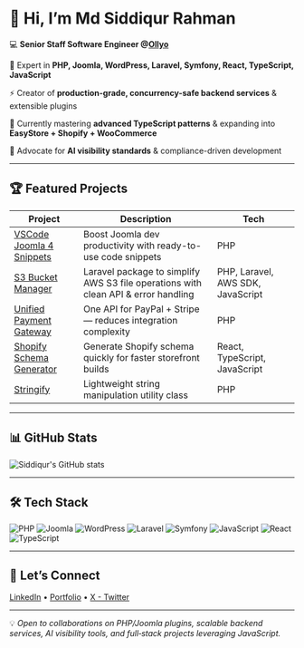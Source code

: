 # 👋 Hi, I’m Md Siddiqur Rahman

💻 **Senior Staff Software Engineer @[Ollyo](https://ollyo.com/)**

🔧 Expert in **PHP, Joomla, WordPress, Laravel, Symfony, React, TypeScript, JavaScript**

⚡ Creator of **production-grade, concurrency-safe backend services** & extensible plugins

🌱 Currently mastering **advanced TypeScript patterns** & expanding into **EasyStore + Shopify + WooCommerce**

📢 Advocate for **AI visibility standards** & compliance-driven development

---

## 🏆 Featured Projects

| Project | Description | Tech |
|---------|-------------|------|
| [VSCode Joomla 4 Snippets](https://github.com/siddik-web) | Boost Joomla dev productivity with ready-to-use code snippets | PHP |
| [S3 Bucket Manager](https://packagist.org/packages/siddik-web/s3-bucket-manager) | Laravel package to simplify AWS S3 file operations with clean API & error handling | PHP, Laravel, AWS SDK, JavaScript |
| [Unified Payment Gateway](https://github.com/siddik-web) | One API for PayPal + Stripe — reduces integration complexity | PHP |
| [Shopify Schema Generator](https://github.com/siddik-web) | Generate Shopify schema quickly for faster storefront builds | React, TypeScript, JavaScript |
| [Stringify](https://github.com/siddik-web) | Lightweight string manipulation utility class | PHP |

---

## 📊 GitHub Stats
![Siddiqur's GitHub stats](https://github-readme-stats.vercel.app/api?username=siddik-web&show_icons=true&theme=radical)

---

## 🛠 Tech Stack
![PHP](https://img.shields.io/badge/PHP-777BB4?logo=php&logoColor=white)
![Joomla](https://img.shields.io/badge/Joomla-5091CD?logo=joomla&logoColor=white)
![WordPress](https://img.shields.io/badge/WordPress-21759B?logo=wordpress&logoColor=white)
![Laravel](https://img.shields.io/badge/Laravel-FF2D20?logo=laravel&logoColor=white)
![Symfony](https://img.shields.io/badge/Symfony-000000?logo=symfony&logoColor=white)
![JavaScript](https://img.shields.io/badge/JavaScript-F7DF1E?logo=javascript&logoColor=black)
![React](https://img.shields.io/badge/React-20232A?logo=react&logoColor=61DAFB)
![TypeScript](https://img.shields.io/badge/TypeScript-3178C6?logo=typescript&logoColor=white)

---

## 🤝 Let’s Connect
[LinkedIn](https://www.linkedin.com/in/siddiqur) • [Portfolio](https://siddiqur.com) • [X - Twitter](https://x.com/imsiddiqur)

---

💡 *Open to collaborations on PHP/Joomla plugins, scalable backend services, AI visibility tools, and full‑stack projects leveraging JavaScript.*
